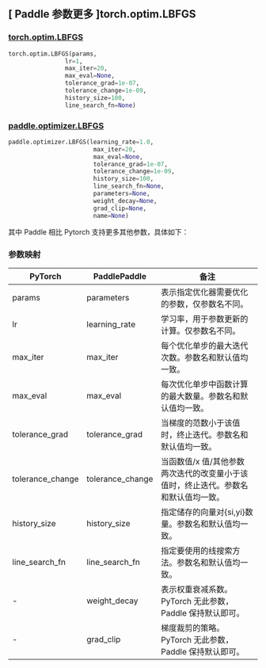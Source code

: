 ## [ Paddle 参数更多 ]torch.optim.LBFGS

### [torch.optim.LBFGS](https://pytorch.org/docs/stable/generated/torch.optim.LBFGS.html)

```python
torch.optim.LBFGS(params,
                lr=1,
                max_iter=20,
                max_eval=None,
                tolerance_grad=1e-07,
                tolerance_change=1e-09,
                history_size=100,
                line_search_fn=None)
```

### [paddle.optimizer.LBFGS](https://www.paddlepaddle.org.cn/documentation/docs/zh/develop/api/paddle/optimizer/LBFGS_cn.html)

```python
paddle.optimizer.LBFGS(learning_rate=1.0,
                        max_iter=20,
                        max_eval=None,
                        tolerance_grad=1e-07,
                        tolerance_change=1e-09,
                        history_size=100,
                        line_search_fn=None,
                        parameters=None,
                        weight_decay=None,
                        grad_clip=None,
                        name=None)
```

其中 Paddle 相比 Pytorch 支持更多其他参数，具体如下：

### 参数映射

| PyTorch                             | PaddlePaddle | 备注                                                                    |
| ----------------------------------- | ------------ | ----------------------------------------------------------------------- |
| params     | parameters           | 表示指定优化器需要优化的参数，仅参数名不同。                      |
| lr     | learning_rate       | 学习率，用于参数更新的计算。仅参数名不同。                          |
| max_iter   | max_iter   | 每个优化单步的最大迭代次数。参数名和默认值均一致。                       |
| max_eval       | max_eval     | 每次优化单步中函数计算的最大数量。参数名和默认值均一致。                           |
| tolerance_grad       | tolerance_grad    |  当梯度的范数小于该值时，终止迭代。参数名和默认值均一致。         |
| tolerance_change       | tolerance_change    |  当函数值/x 值/其他参数 两次迭代的改变量小于该值时，终止迭代。参数名和默认值均一致。         |
| history_size       | history_size    |  指定储存的向量对{si,yi}数量。参数名和默认值均一致。         |
| line_search_fn      | line_search_fn    |  指定要使用的线搜索方法。参数名和默认值均一致。         |
| -           | weight_decay     | 表示权重衰减系数。PyTorch 无此参数，Paddle 保持默认即可。         |
| -          | grad_clip            | 梯度裁剪的策略。 PyTorch 无此参数，Paddle 保持默认即可。       |
